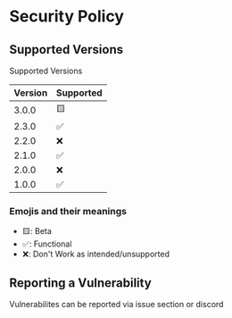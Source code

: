 # Security Policy

## Supported Versions

Supported Versions

| Version | Supported          |
| ------- | ------------------ |
| 3.0.0   | 🟨 |
| 2.3.0   | :white_check_mark: |
| 2.2.0   | :x:                |
| 2.1.0   | :white_check_mark: |
| 2.0.0   | :x:                |
| 1.0.0   | :white_check_mark: |

### Emojis and their meanings
- 🟨: Beta
- :white_check_mark:: Functional
- :x:: Don't Work as intended/unsupported
## Reporting a Vulnerability

Vulnerabilites can be reported via issue section or discord
